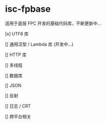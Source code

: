 # isc-fpbase

适用于底层 FPC 开发的基础代码库，不断更新中...

[x] UTF8 库

[] 通用泛型 / Lambda 库 (开发中...)

[] HTTP 库

[] 多线程

[] 数据库

[] JSON

[] 反射

[] 日志 / CRT

[] 跨平台相关
